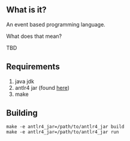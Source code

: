 ## What is it?
An event based programming language.

What does that mean?

TBD

## Requirements

1. java jdk
2. antlr4 jar (found [here](https://www.antlr.org/download/antlr-runtime-4.8.jar))
3. make

## Building

```
make -e antlr4_jar=/path/to/antlr4_jar build
make -e antlr4_jar=/path/to/antlr4_jar run
```
